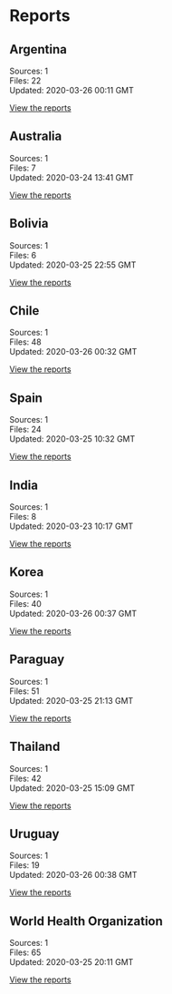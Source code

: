# Reports

## Argentina

Sources: 1  
Files: 22  
Updated: 2020-03-26 00:11 GMT

[View the reports](reports/ar/README.md)

## Australia

Sources: 1  
Files: 7  
Updated: 2020-03-24 13:41 GMT

[View the reports](reports/au/README.md)

## Bolivia

Sources: 1  
Files: 6  
Updated: 2020-03-25 22:55 GMT

[View the reports](reports/bo/README.md)

## Chile

Sources: 1  
Files: 48  
Updated: 2020-03-26 00:32 GMT

[View the reports](reports/cl/README.md)

## Spain

Sources: 1  
Files: 24  
Updated: 2020-03-25 10:32 GMT

[View the reports](reports/es/README.md)

## India

Sources: 1  
Files: 8  
Updated: 2020-03-23 10:17 GMT

[View the reports](reports/in/README.md)

## Korea

Sources: 1  
Files: 40  
Updated: 2020-03-26 00:37 GMT

[View the reports](reports/kr/README.md)

## Paraguay

Sources: 1  
Files: 51  
Updated: 2020-03-25 21:13 GMT

[View the reports](reports/py/README.md)

## Thailand

Sources: 1  
Files: 42  
Updated: 2020-03-25 15:09 GMT

[View the reports](reports/th/README.md)

## Uruguay

Sources: 1  
Files: 19  
Updated: 2020-03-26 00:38 GMT

[View the reports](reports/uy/README.md)

## World Health Organization

Sources: 1  
Files: 65  
Updated: 2020-03-25 20:11 GMT

[View the reports](reports/who/README.md)

